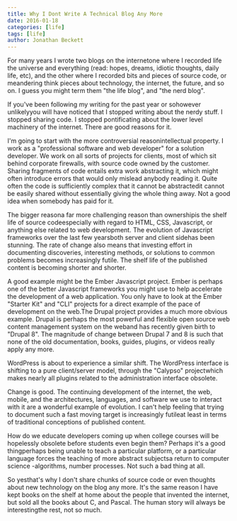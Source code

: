 ```yaml
---
title: Why I Dont Write A Technical Blog Any More
date: 2016-01-18
categories: [life]
tags: [life]
author: Jonathan Beckett
---
```


For many years I wrote two blogs on the internetone where I recorded life the universe and everything (read: hopes, dreams, idiotic thoughts, daily life, etc), and the other where I recorded bits and pieces of source code, or meandering think pieces about technology, the internet, the future, and so on. I guess you might term them "the life blog", and "the nerd blog".

If you've been following my writing for the past year or sohowever unlikelyyou will have noticed that I stopped writing about the nerdy stuff. I stopped sharing code. I stopped pontificating about the lower level machinery of the internet. There are good reasons for it.

I'm going to start with the more controversial reasonintellectual property. I work as a "professional software and web developer" for a solution developer. We work on all sorts of projects for clients, most of which sit behind corporate firewalls, with source code owned by the customer. Sharing fragments of code entails extra work abstracting it, which might often introduce errors that would only mislead anybody reading it. Quite often the code is sufficiently complex that it cannot be abstractedit cannot be easily shared without essentially giving the whole thing away. Not a good idea when somebody has paid for it.

The bigger reasona far more challenging reason than ownershipis the shelf life of source codeespecially with regard to HTML, CSS, Javascript, or anything else related to web development. The evolution of Javascript frameworks over the last few yearsboth server and client sidehas been stunning. The rate of change also means that investing effort in documenting discoveries, interesting methods, or solutions to common problems becomes increasingly futile. The shelf life of the published content is becoming shorter and shorter.

A good example might be the Ember Javascript project. Ember is perhaps one of the better Javascript frameworks you might use to help accelerate the development of a web application. You only have to look at the Ember "Starter Kit" and "CLI" projects for a direct example of the pace of development on the web.The Drupal project provides a much more obvious example. Drupal is perhaps the most powerful and flexible open source web content management system on the weband has recently given birth to "Drupal 8". The magnitude of change between Drupal 7 and 8 is such that none of the old documentation, books, guides, plugins, or videos really apply any more.

WordPress is about to experience a similar shift. The WordPress interface is shifting to a pure client/server model, through the "Calypso" projectwhich makes nearly all plugins related to the administration interface obsolete.

Change is good. The continuing development of the internet, the web, mobile, and the architectures, languages, and software we use to interact with it are a wonderful example of evolution. I can't help feeling that trying to document such a fast moving target is increasingly futileat least in terms of traditional conceptions of published content.

How do we educate developers coming up when college courses will be hopelessly obsolete before students even begin them? Perhaps it's a good thingperhaps being unable to teach a particular platform, or a particular language forces the teaching of more abstract subjectsa return to computer science -algorithms, number processes. Not such a bad thing at all.

So yesthat's why I don't share chunks of source code or even thoughts about new technology on the blog any more. It's the same reason I have kept books on the shelf at home about the people that invented the internet, but sold all the books about C, and Pascal. The human story will always be interestingthe rest, not so much.